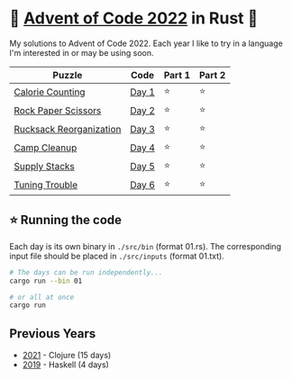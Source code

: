 # 🎄 [Advent of Code 2022](https://adventofcode.com/2022) in Rust 🦀

My solutions to Advent of Code 2022. Each year I like to try in a
language I'm interested in or may be using soon.

| Puzzle                                                         | Code                     | Part 1 | Part 2 |
| -------------------------------------------------------------- | ------------------------ | ------ | ------ |
| [Calorie Counting](https://adventofcode.com/2022/day/1)        | [Day 1](./src/bin/01.rs) | ⭐     | ⭐     |
| [Rock Paper Scissors](https://adventofcode.com/2022/day/2)     | [Day 2](./src/bin/02.rs) | ⭐     | ⭐     |
| [Rucksack Reorganization](https://adventofcode.com/2022/day/3) | [Day 3](./src/bin/03.rs) | ⭐     | ⭐     |
| [Camp Cleanup](https://adventofcode.com/2022/day/4)            | [Day 4](./src/bin/04.rs) | ⭐     | ⭐     |
| [Supply Stacks](https://adventofcode.com/2022/day/5)           | [Day 5](./src/bin/05.rs) | ⭐     | ⭐     |
| [Tuning Trouble](https://adventofcode.com/2022/day/6)          | [Day 6](./src/bin/06.rs) | ⭐     | ⭐     |

## ⭐ Running the code

Each day is its own binary in `./src/bin` (format 01.rs). The corresponding
input file should be placed in `./src/inputs` (format 01.txt).

```sh
# The days can be run independently...
cargo run --bin 01

# or all at once
cargo run
```

## Previous Years

- [2021](https://github.com/andy2mrqz/aoc-2021) - Clojure (15 days)
- [2019](https://github.com/andy2mrqz/aoc-2019) - Haskell (4 days)
